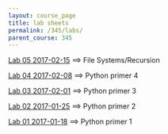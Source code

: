 ```yaml
---
layout: course_page
title: lab sheets
permalink: /345/labs/
parent_course: 345
---
```


[Lab 05 2017-02-15](/345/lab5/) ==> File Systems/Recursion

[Lab 04 2017-02-08](/345/lab4/) ==> Python primer 4

[Lab 03 2017-02-01](/345/lab3/) ==> Python primer 3

[Lab 02 2017-01-25](/345/lab2/) ==> Python primer 2

[Lab 01 2017-01-18](/345/lab1/) ==> Python primer 1

